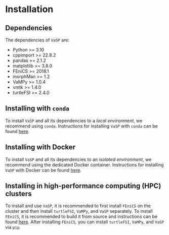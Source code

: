 # Installation

## Dependencies

The dependencies of `VaSP` are:

* Python >= 3.10
* cppimport >= 22.8.2
* pandas >= 2.1.2
* matplotlib >= 3.8.0
* FEniCS >= 2018.1
* morphMan >= 1.2
* VaMPy >= 1.0.4
* vmtk >= 1.4.0
* turtleFSI >= 2.4.0

## Installing with `conda`

To install `VaSP` and all its dependencies to a *local environment*, we recommend using `conda`.
Instructions for installing `VaSP`
with `conda` can be found [here](install:conda).

## Installing with Docker

To install `VaSP` and all its dependencies to an *isolated environment*, we recommend using the dedicated Docker
container. Instructions for installing `VaSP` with Docker can be found [here](install:docker).

## Installing in high-performance computing (HPC) clusters

To install and use `VaSP`, it is recommended to first install `FEniCS` on the cluster and then install `turtleFSI`, `VaMPy`, and `VaSP` separately. To install `FEniCS`, it is recommended to build it from source and instructions can be found [here](https://fenics.readthedocs.io/en/latest/installation.html). After installing `FEniCS`, you can install `turtleFSI`, `VaMPy`, and `VaSP` via `pip`.